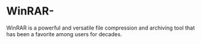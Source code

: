# WinRAR-
WinRAR is a powerful and versatile file compression and archiving tool that has been a favorite among users for decades. 
